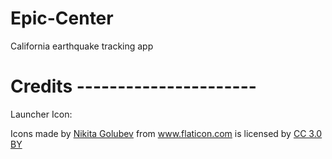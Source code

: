 # Epic-Center
California earthquake tracking app


# Credits ----------------------
Launcher Icon:
<div>Icons made by <a href="http://www.flaticon.com/authors/nikita-golubev" title="Nikita Golubev">Nikita Golubev</a> from <a href="http://www.flaticon.com" title="Flaticon">www.flaticon.com</a> is licensed by <a href="http://creativecommons.org/licenses/by/3.0/" title="Creative Commons BY 3.0" target="_blank">CC 3.0 BY</a></div>
